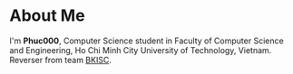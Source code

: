 # About Me


I'm **Phuc000**, Computer Science student in Faculty of Computer Science and Engineering, Ho Chi Minh City University of Technology, Vietnam. Reverser from team [BKISC](https://bkisc.com).

